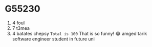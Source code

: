 # G55230

1. 4 foul
2. 7 t3mea
3. 4 batates chepsy
`Total is 100`
That is so funny! :joy:
amged tarik software engineer
   student in future uni
   
